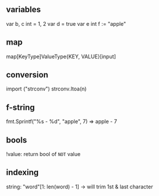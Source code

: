 ## variables
var b, c int = 1, 2
var d = true
var e int 
f := "apple"


## map
map[KeyType]ValueType{KEY, VALUE}[input]

## conversion
import ("strconv")
strconv.Itoa(n)

## f-string
fmt.Sprintf("%s -  %d", "apple", 7) => apple - 7

## bools
!value: return bool of `NOT` value

## indexing
string:
  "word"[1: len(word) - 1] -> will trim 1st & last character